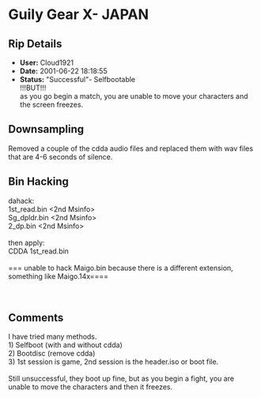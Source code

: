 # Guily Gear X- JAPAN

## Rip Details

- **User:** Cloud1921
- **Date:** 2001-06-22 18:18:55
- **Status:** "Successful"- Selfbootable<br />!!!BUT!!! <br />as you go begin a match, you are unable to move your characters and the screen freezes.

## Downsampling

Removed a couple of the cdda audio files and replaced them with wav files that are 4-6 seconds of silence.

## Bin Hacking

dahack: <br />1st_read.bin <2nd Msinfo><br />Sg_dpldr.bin <2nd Msinfo><br />2_dp.bin <2nd Msinfo><br /><br />then apply:<br />CDDA 1st_read.bin<br /><br />=== unable to hack Maigo.bin because there is a different extension, something like Maigo.14x====<br /><br /><br />

## Comments

I have tried many methods. <br />1) Selfboot (with and without cdda)<br />2) Bootdisc (remove cdda)<br />3) 1st session is game, 2nd session is the header.iso or boot file.<br /><br />Still unsuccessful, they boot up fine, but as you begin a fight, you are unable to move the characters and then it freezes.<br /><br />

